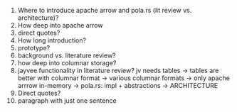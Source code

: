 1. Where to introduce apache arrow and pola.rs (lit review vs. architecture)?
2. How deep into apache arrow
3. direct quotes?
4. How long introduction?
5. prototype?
5. background vs. literature review?
6. how deep into columnar storage?
7. jayvee functionality in literature review?
    jv needs tables -> tables are better with columnar format -> various columnar formats -> only apache arrrow in-memory -> pola.rs: impl + abstractions -> ARCHITECTURE
8. Direct quotes?
9. paragraph with just one sentence
